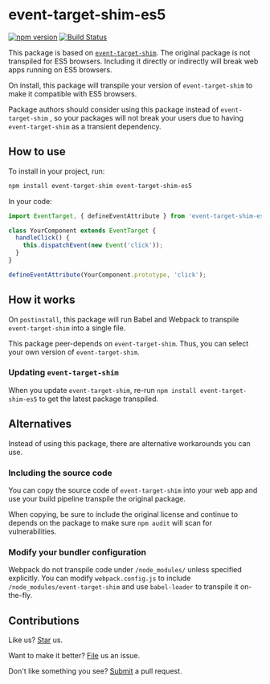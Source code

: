 # event-target-shim-es5

[![npm version](https://img.shields.io/npm/v/event-target-shim-es5.svg)](https://www.npmjs.com/package/event-target-shim-es5) [![Build Status](https://travis-ci.org/compulim/event-target-shim-es5.svg?branch=master)](https://travis-ci.org/compulim/event-target-shim-es5)

This package is based on [`event-target-shim`](https://npmjs.com/package/event-target-shim). The original package is not transpiled for ES5 browsers. Including it directly or indirectly will break web apps running on ES5 browsers.

On install, this package will transpile your version of `event-target-shim` to make it compatible with ES5 browsers.

Package authors should consider using this package instead of `event-target-shim` , so your packages will not break your users due to having `event-target-shim` as a transient dependency.

## How to use

To install in your project, run:

```sh
npm install event-target-shim event-target-shim-es5
```

In your code:

```js
import EventTarget, { defineEventAttribute } from 'event-target-shim-es5';

class YourComponent extends EventTarget {
  handleClick() {
    this.dispatchEvent(new Event('click'));
  }
}

defineEventAttribute(YourComponent.prototype, 'click');
```

## How it works

On `postinstall`, this package will run Babel and Webpack to transpile `event-target-shim` into a single file.

This package peer-depends on `event-target-shim`. Thus, you can select your own version of `event-target-shim`.

### Updating `event-target-shim`

When you update `event-target-shim`, re-run `npm install event-target-shim-es5` to get the latest package transpiled.

## Alternatives

Instead of using this package, there are alternative workarounds you can use.

### Including the source code

You can copy the source code of `event-target-shim` into your web app and use your build pipeline transpile the original package.

When copying, be sure to include the original license and continue to depends on the package to make sure `npm audit` will scan for vulnerabilities.

### Modify your bundler configuration

Webpack do not transpile code under `/node_modules/` unless specified explicitly. You can modify `webpack.config.js` to include `/node_modules/event-target-shim` and use `babel-loader` to transpile it on-the-fly.

## Contributions

Like us? [Star](https://github.com/compulim/event-target-shim-es5/stargazers) us.

Want to make it better? [File](https://github.com/compulim/event-target-shim-es5/issues) us an issue.

Don't like something you see? [Submit](https://github.com/compulim/event-target-shim-es5/pulls) a pull request.
